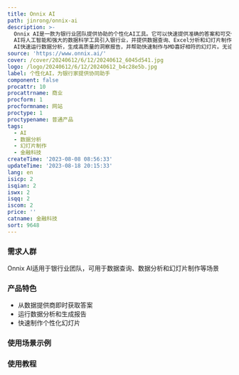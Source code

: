 ```yaml
---
title: Onnix AI
path: jinrong/onnix-ai
description: >-
  Onnix AI是一款为银行业团队提供协助的个性化AI工具。它可以快速提供准确的答案和可交付成果，节省团队的时间。Onnix
  AI将人工智能和强大的数据科学工具引入银行业，并提供数据查询、Excel分析和幻灯片制作等功能。它可以直接与数据提供商对接，获取实时答案，并支持通过电子邮件或消息应用发送回答。团队可以使用Onnix
  AI快速运行数据分析，生成高质量的洞察报告，并帮助快速制作与MD喜好相符的幻灯片。无论您是资深团队还是初级团队，Onnix AI都可以满足您不同的需求。
source: 'https://www.onnix.ai/'
cover: /cover/20240612/6/12/20240612_6045d541.jpg
logo: /logo/20240612/6/12/20240612_b4c28e5b.jpg
label: 个性化AI，为银行家提供协同助手
component: false
procattr: 10
procattrname: 商业
procform: 1
procformname: 网站
proctype: 1
proctypename: 普通产品
tags:
  - AI
  - 数据分析
  - 幻灯片制作
  - 金融科技
createTime: '2023-08-08 08:56:33'
updateTime: '2023-08-18 20:15:33'
lang: en
isicp: 2
isqian: 2
iswx: 2
isqq: 2
iscom: 2
price: ''
catname: 金融科技
sort: 9648
---
```




### 需求人群
Onnix AI适用于银行业团队，可用于数据查询、数据分析和幻灯片制作等场景

### 产品特色
- 从数据提供商即时获取答案
- 运行数据分析和生成报告
- 快速制作个性化幻灯片

### 使用场景示例


### 使用教程


  
